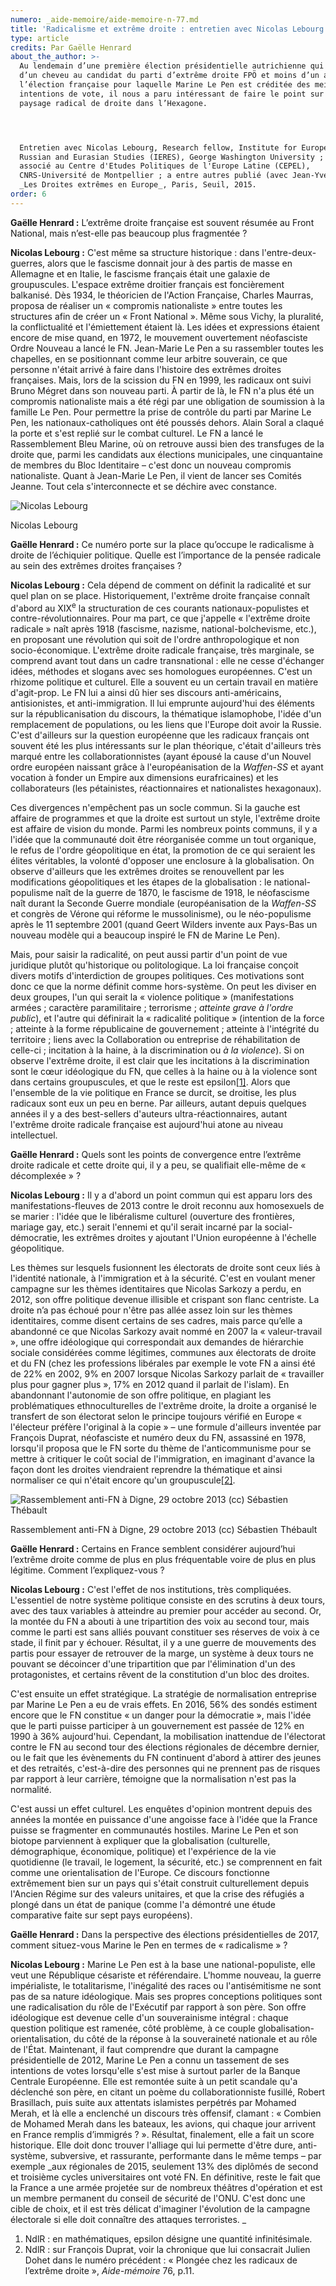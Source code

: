 ```yaml
---
numero: _aide-memoire/aide-memoire-n-77.md
title: 'Radicalisme et extrême droite : entretien avec Nicolas Lebourg'
type: article
credits: Par Gaëlle Henrard
about_the_author: >-
  Au lendemain d’une première élection présidentielle autrichienne qui échappa
  d’un cheveu au candidat du parti d’extrême droite FPÖ et moins d’un an avant
  l’élection française pour laquelle Marine Le Pen est créditée des meilleures
  intentions de vote, il nous a paru intéressant de faire le point sur le
  paysage radical de droite dans l’Hexagone.




  Entretien avec Nicolas Lebourg, Research fellow, Institute for European,
  Russian and Eurasian Studies (IERES), George Washington University ; chercheur
  associé au Centre d'Etudes Politiques de l'Europe Latine (CEPEL),
  CNRS-Université de Montpellier ; a entre autres publié (avec Jean-Yves Camus),
  _Les Droites extrêmes en Europe_, Paris, Seuil, 2015.
order: 6
---
```

**Gaëlle Henrard :** L’extrême droite française est souvent résumée au Front National, mais n’est-elle pas beaucoup plus fragmentée ?

**Nicolas Lebourg :** C'est même sa structure historique : dans l'entre-deux-guerres, alors que le fascisme donnait jour à des partis de masse en Allemagne et en Italie, le fascisme français était une galaxie de groupuscules. L'espace extrême droitier français est foncièrement balkanisé. Dès 1934, le théoricien de l'Action Française, Charles Maurras, proposa de réaliser un « compromis nationaliste » entre toutes les structures afin de créer un « Front National ». Même sous Vichy, la pluralité, la conflictualité et l'émiettement étaient là. Les idées et expressions étaient encore de mise quand, en 1972, le mouvement ouvertement néofasciste Ordre Nouveau a lancé le FN. Jean-Marie Le Pen a su rassembler toutes les chapelles, en se positionnant comme leur arbitre souverain, ce que personne n'était arrivé à faire dans l'histoire des extrêmes droites françaises. Mais, lors de la scission du FN en 1999, les radicaux ont suivi Bruno Mégret dans son nouveau parti. À partir de là, le FN n'a plus été un compromis nationaliste mais a été régi par une obligation de soumission à la famille Le Pen. Pour permettre la prise de contrôle du parti par Marine Le Pen, les nationaux-catholiques ont été poussés dehors. Alain Soral a claqué la porte et s'est replié sur le combat culturel. Le FN a lancé le Rassemblement Bleu Marine, où on retrouve aussi bien des transfuges de la droite que, parmi les candidats aux élections municipales, une cinquantaine de membres du Bloc Identitaire – c'est donc un nouveau compromis nationaliste. Quant à Jean-Marie Le Pen, il vient de lancer ses Comités Jeanne. Tout cela s'interconnecte et se déchire avec constance.

![Nicolas Lebourg](/assets/uploads/am-77-nicolas-lebourg.jpg)

<span class="img-copyright"> Nicolas Lebourg </span>

**Gaëlle Henrard :** Ce numéro porte sur la place qu’occupe le radicalisme à droite de l’échiquier politique. Quelle est l’importance de la pensée radicale au sein des extrêmes droites françaises ?

**Nicolas Lebourg :** Cela dépend de comment on définit la radicalité et sur quel plan on se place. Historiquement, l'extrême droite française connaît d'abord au XIX<sup>e</sup> la structuration de ces courants nationaux-populistes et contre-révolutionnaires. Pour ma part, ce que j'appelle « l'extrême droite radicale » naît après 1918 (fascisme, nazisme, national-bolchevisme, etc.), en proposant une révolution qui soit de l'ordre anthropologique et non socio-économique. L'extrême droite radicale française, très marginale, se comprend avant tout dans un cadre transnational : elle ne cesse d'échanger idées, méthodes et slogans avec ses homologues européennes. C'est un rhizome politique et culturel. Elle a souvent eu un certain travail en matière d'agit-prop. Le FN lui a ainsi dû hier ses discours anti-américains, antisionistes, et anti-immigration. Il lui emprunte aujourd'hui des éléments sur la républicanisation du discours, la thématique islamophobe, l'idée d'un remplacement de populations, ou les liens que l'Europe doit avoir la Russie. C'est d'ailleurs sur la question européenne que les radicaux français ont souvent été les plus intéressants sur le plan théorique, c'était d'ailleurs très marqué entre les collaborationnistes (ayant épousé la cause d'un Nouvel ordre européen naissant grâce à l'européanisation de la _Waffen-SS_ et ayant vocation à fonder un Empire aux dimensions eurafricaines) et les collaborateurs (les pétainistes, réactionnaires et nationalistes hexagonaux).

Ces divergences n'empêchent pas un socle commun. Si la gauche est affaire de programmes et que la droite est surtout un style, l'extrême droite est affaire de vision du monde. Parmi les nombreux points communs, il y a l'idée que la communauté doit être réorganisée comme un tout organique, le refus de l'ordre géopolitique en état, la promotion de ce qui seraient les élites véritables, la volonté d'opposer une enclosure à la globalisation. On observe d'ailleurs que les extrêmes droites se renouvellent par les modifications géopolitiques et les étapes de la globalisation : le national-populisme naît de la guerre de 1870, le fascisme de 1918, le néofascisme naît durant la Seconde Guerre mondiale (européanisation de la _Waffen-SS_ et congrès de Vérone qui réforme le mussolinisme), ou le néo-populisme après le 11 septembre 2001 (quand Geert Wilders invente aux Pays-Bas un nouveau modèle qui a beaucoup inspiré le FN de Marine Le Pen).

Mais, pour saisir la radicalité, on peut aussi partir d'un point de vue juridique plutôt qu'historique ou politologique. La loi française conçoit divers motifs d'interdiction de groupes politiques. Ces motivations sont donc ce que la norme définit comme hors-système. On peut les diviser en deux groupes, l'un qui serait la « violence politique » (manifestations armées ; caractère paramilitaire ; terrorisme ; _atteinte grave à l'ordre public_), et l'autre qui définirait la « radicalité politique » (intention de la force ; atteinte à la forme républicaine de gouvernement ; atteinte à l'intégrité du territoire ; liens avec la Collaboration ou entreprise de réhabilitation de celle-ci ; incitation à la haine, à la discrimination ou _à la violence_). Si on observe l'extrême droite, il est clair que les incitations à la discrimination sont le cœur idéologique du FN, que celles à la haine ou à la violence sont dans certains groupuscules, et que le reste est epsilon[[1]](#footnote-1). Alors que l'ensemble de la vie politique en France se durcit, se droitise, les plus radicaux sont eux un peu en berne. Par ailleurs, autant depuis quelques années il y a des best-sellers d'auteurs ultra-réactionnaires, autant l'extrême droite radicale française est aujourd'hui atone au niveau intellectuel.

**Gaëlle Henrard :** Quels sont les points de convergence entre l’extrême droite radicale et cette droite qui, il y a peu, se qualifiait elle-même de « décomplexée » ?

**Nicolas Lebourg :** Il y a d'abord un point commun qui est apparu lors des manifestations-fleuves de 2013 contre le droit reconnu aux homosexuels de se marier : l'idée que le libéralisme culturel (ouverture des frontières, mariage gay, etc.) serait l'ennemi et qu'il serait incarné par la social-démocratie, les extrêmes droites y ajoutant l'Union européenne à l'échelle géopolitique.

Les thèmes sur lesquels fusionnent les électorats de droite sont ceux liés à l'identité nationale, à l'immigration et à la sécurité. C'est en voulant mener campagne sur les thèmes identitaires que Nicolas Sarkozy a perdu, en 2012, son offre politique devenue illisible et crispant son flanc centriste. La droite n’a pas échoué pour n'être pas allée assez loin sur les thèmes identitaires, comme disent certains de ses cadres, mais parce qu’elle a abandonné ce que Nicolas Sarkozy avait nommé en 2007 la « valeur-travail », une offre idéologique qui correspondait aux demandes de hiérarchie sociale considérées comme légitimes, communes aux électorats de droite et du FN (chez les professions libérales par exemple le vote FN a ainsi été de 22% en 2002, 9% en 2007 lorsque Nicolas Sarkozy parlait de « travailler plus pour gagner plus », 17% en 2012 quand il parlait de l'islam). En abandonnant l'autonomie de son offre politique, en plagiant les problématiques ethnoculturelles de l'extrême droite, la droite a organisé le transfert de son électorat selon le principe toujours vérifié en Europe « l'électeur préfère l'original à la copie » – une formule d'ailleurs inventée par François Duprat, néofasciste et numéro deux du FN, assassiné en 1978, lorsqu'il proposa que le FN sorte du thème de l'anticommunisme pour se mettre à critiquer le coût social de l'immigration, en imaginant d'avance la façon dont les droites viendraient reprendre la thématique et ainsi normaliser ce qui n'était encore qu'un groupuscule[[2]](#footnote-2).



![Rassemblement anti-FN à Digne, 29 octobre 2013 (cc) Sébastien Thébault](/assets/uploads/am-77-rassemblement-anti-fn-adigne-85.jpg)

<span class="img-copyright"> Rassemblement anti-FN à Digne, 29 octobre 2013 (cc) Sébastien Thébault </span>

**Gaëlle Henrard :** Certains en France semblent considérer aujourd’hui l’extrême droite comme de plus en plus fréquentable voire de plus en plus légitime. Comment l’expliquez-vous ?

**Nicolas Lebourg :** C'est l'effet de nos institutions, très compliquées. L'essentiel de notre système politique consiste en des scrutins à deux tours, avec des taux variables à atteindre au premier pour accéder au second. Or, la montée du FN a abouti à une tripartition des voix au second tour, mais comme le parti est sans alliés pouvant constituer ses réserves de voix à ce stade, il finit par y échouer. Résultat, il y a une guerre de mouvements des partis pour essayer de retrouver de la marge, un système à deux tours ne pouvant se décoincer d'une tripartition que par l'élimination d'un des protagonistes, et certains rêvent de la constitution d'un bloc des droites.

C'est ensuite un effet stratégique. La stratégie de normalisation entreprise par Marine Le Pen a eu de vrais effets. En 2016, 56% des sondés estiment encore que le FN constitue « un danger pour la démocratie », mais l'idée que le parti puisse participer à un gouvernement est passée de 12% en 1990 à 36% aujourd'hui. Cependant, la mobilisation inattendue de l'électorat contre le FN au second tour des élections régionales de décembre dernier, ou le fait que les évènements du FN continuent d'abord à attirer des jeunes et des retraités, c'est-à-dire des personnes qui ne prennent pas de risques par rapport à leur carrière, témoigne que la normalisation n'est pas la normalité.

C'est aussi un effet culturel. Les enquêtes d'opinion montrent depuis des années la montée en puissance d'une angoisse face à l'idée que la France puisse se fragmenter en communautés hostiles. Marine Le Pen et son biotope parviennent à expliquer que la globalisation (culturelle, démographique, économique, politique) et l'expérience de la vie quotidienne (le travail, le logement, la sécurité, etc.) se comprennent en fait comme une orientalisation de l'Europe. Ce discours fonctionne extrêmement bien sur un pays qui s'était construit culturellement depuis l'Ancien Régime sur des valeurs unitaires, et que la crise des réfugiés a plongé dans un état de panique (comme l'a démontré une étude comparative faite sur sept pays européens).

**Gaëlle Henrard :** Dans la perspective des élections présidentielles de 2017, comment situez-vous Marine le Pen en termes de « radicalisme » ?

**Nicolas Lebourg :** Marine Le Pen est à la base une national-populiste, elle veut une République césariste et référendaire. L'homme nouveau, la guerre impérialiste, le totalitarisme, l'inégalité des races ou l'antisémitisme ne sont pas de sa nature idéologique. Mais ses propres conceptions politiques sont une radicalisation du rôle de l'Exécutif par rapport à son père. Son offre idéologique est devenue celle d'un souverainisme intégral : chaque question politique est ramenée, côté problème, à ce couple globalisation-orientalisation, du côté de la réponse à la souveraineté nationale et au rôle de l'État. Maintenant, il faut comprendre que durant la campagne présidentielle de 2012, Marine Le Pen a connu un tassement de ses intentions de votes lorsqu'elle s'est mise à surtout parler de la Banque Centrale Européenne. Elle est remontée suite à un petit scandale qu'a déclenché son père, en citant un poème du collaborationniste fusillé, Robert Brasillach, puis suite aux attentats islamistes perpétrés par Mohamed Merah, et là elle a enclenché un discours très offensif, clamant : « Combien de Mohamed Merah dans les bateaux, les avions, qui chaque jour arrivent en France remplis d’immigrés ? ». Résultat, finalement, elle a fait un score historique. Elle doit donc trouver l'alliage qui lui permette d'être dure, anti-système, subversive, et rassurante, performante dans le même temps – par exemple _aux régionales de 2015, seulement 13% des diplômés de second et troisième cycles universitaires ont voté FN. En définitive, reste le fait que la France a une armée projetée sur de nombreux théâtres d'opération et est un membre permanent du conseil de sécurité de l'ONU. C'est donc une cible de choix, et il est très délicat d'imaginer l'évolution de la campagne électorale si elle doit connaître des attaques terroristes.
_

1. NdlR : en mathématiques, epsilon désigne une quantité infinitésimale.
2. NdlR : sur François Duprat, voir la chronique que lui consacrait Julien Dohet dans le numéro précédent : « Plongée chez les radicaux de l’extrême droite », _Aide-mémoire_ 76, p.11.
